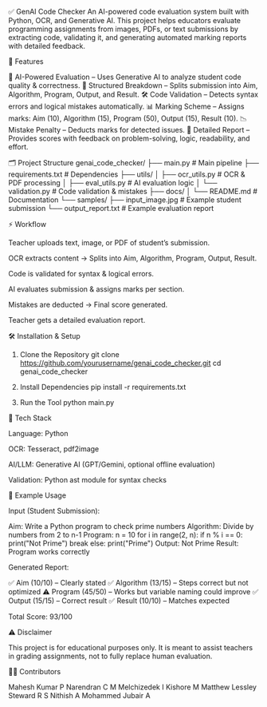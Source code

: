 ✅ GenAI Code Checker
An AI-powered code evaluation system built with Python, OCR, and Generative AI.
This project helps educators evaluate programming assignments from images, PDFs, or text submissions by extracting code, validating it, and generating automated marking reports with detailed feedback.

🚀 Features

🤖 AI-Powered Evaluation – Uses Generative AI to analyze student code quality & correctness.
📑 Structured Breakdown – Splits submission into Aim, Algorithm, Program, Output, and Result.
🛠 Code Validation – Detects syntax errors and logical mistakes automatically.
📊 Marking Scheme – Assigns marks: Aim (10), Algorithm (15), Program (50), Output (15), Result (10).
📉 Mistake Penalty – Deducts marks for detected issues.
📜 Detailed Report – Provides scores with feedback on problem-solving, logic, readability, and effort.

🗂 Project Structure
genai_code_checker/
├── main.py                 # Main pipeline
├── requirements.txt        # Dependencies
├── utils/
│   ├── ocr_utils.py        # OCR & PDF processing
│   ├── eval_utils.py       # AI evaluation logic
│   └── validation.py       # Code validation & mistakes
├── docs/
│   └── README.md           # Documentation
└── samples/
    ├── input_image.jpg     # Example student submission
    └── output_report.txt   # Example evaluation report

⚡ Workflow

Teacher uploads text, image, or PDF of student’s submission.

OCR extracts content → Splits into Aim, Algorithm, Program, Output, Result.

Code is validated for syntax & logical errors.

AI evaluates submission & assigns marks per section.

Mistakes are deducted → Final score generated.

Teacher gets a detailed evaluation report.

🛠 Installation & Setup
1. Clone the Repository
git clone https://github.com/yourusername/genai_code_checker.git
cd genai_code_checker

2. Install Dependencies
pip install -r requirements.txt

3. Run the Tool
python main.py

📡 Tech Stack

Language: Python

OCR: Tesseract, pdf2image

AI/LLM: Generative AI (GPT/Gemini, optional offline evaluation)

Validation: Python ast module for syntax checks

📌 Example Usage

Input (Student Submission):

Aim: Write a Python program to check prime numbers
Algorithm: Divide by numbers from 2 to n-1
Program:
n = 10
for i in range(2, n):
    if n % i == 0:
        print("Not Prime")
        break
else:
    print("Prime")
Output: Not Prime
Result: Program works correctly


Generated Report:

✅ Aim (10/10) – Clearly stated
✅ Algorithm (13/15) – Steps correct but not optimized
⚠ Program (45/50) – Works but variable naming could improve
✅ Output (15/15) – Correct result
✅ Result (10/10) – Matches expected

Total Score: 93/100

⚠ Disclaimer

This project is for educational purposes only.
It is meant to assist teachers in grading assignments, not to fully replace human evaluation.

👩‍💻 Contributors

Mahesh Kumar P
Narendran C M
Melchizedek I
Kishore M
Matthew Lessley Steward R S
Nithish A
Mohammed Jubair A
